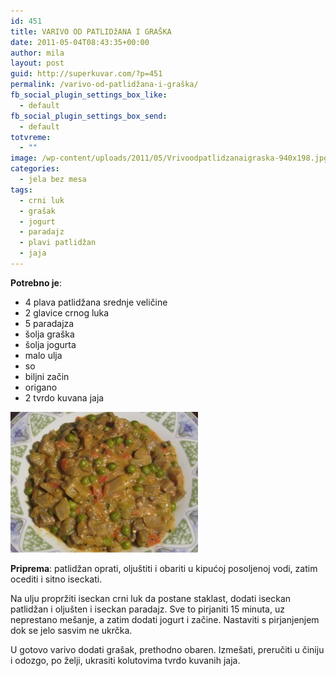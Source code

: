 ```yaml
---
id: 451
title: VARIVO OD PATLIDžANA I GRAŠKA
date: 2011-05-04T08:43:35+00:00
author: mila
layout: post
guid: http://superkuvar.com/?p=451
permalink: /varivo-od-patlidžana-i-graška/
fb_social_plugin_settings_box_like:
  - default
fb_social_plugin_settings_box_send:
  - default
totvreme:
  - ""
image: /wp-content/uploads/2011/05/Vrivoodpatlidzanaigraska-940x198.jpg
categories:
  - jela bez mesa
tags:
  - crni luk
  - grašak
  - jogurt
  - paradajz
  - plavi patlidžan
  - jaja
---
```

**Potrebno je**:

  * 4 plava patlidžana srednje veličine
  * 2 glavice crnog luka
  * 5 paradajza
  * šolja graška
  * šolja jogurta
  * malo ulja
  * so
  * biljni začin
  * origano
  * 2 tvrdo kuvana jaja

<img class="alignnone size-medium wp-image-4736" title="Vrivoodpatlidzanaigraska" src="/wp-content/uploads/2011/05/Vrivoodpatlidzanaigraska-300x225.jpg" alt="" width="300" height="225" /> 

**Priprema**: patlidžan oprati, oljuštiti i obariti u kipućoj posoljenoj vodi, zatim ocediti i sitno iseckati.

Na ulju propržiti iseckan crni luk da postane staklast, dodati iseckan patlidžan i oljušten i iseckan paradajz. Sve to pirjaniti 15 minuta, uz neprestano mešanje, a zatim dodati jogurt i začine. Nastaviti s pirjanjenjem dok se jelo sasvim ne ukrčka.

U gotovo varivo dodati grašak, prethodno obaren. Izmešati, preručiti u činiju i odozgo, po želji, ukrasiti kolutovima tvrdo kuvanih jaja.